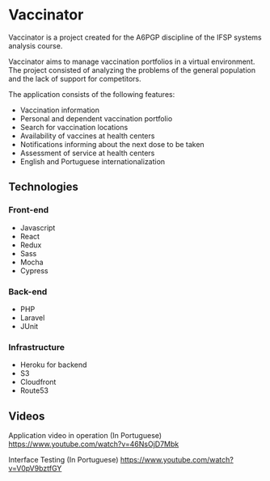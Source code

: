 # Vaccinator
Vaccinator is a project created for the A6PGP discipline of the IFSP systems analysis course.

Vaccinator aims to manage vaccination portfolios in a virtual environment. The project consisted of analyzing the problems of the general population and the lack of support for competitors.

The application consists of the following features:
- Vaccination information
- Personal and dependent vaccination portfolio
- Search for vaccination locations
- Availability of vaccines at health centers
- Notifications informing about the next dose to be taken
- Assessment of service at health centers
- English and Portuguese internationalization

## Technologies

### Front-end

- Javascript
- React
- Redux
- Sass
- Mocha
- Cypress

### Back-end

- PHP
- Laravel
- JUnit

### Infrastructure

- Heroku for backend
- S3
- Cloudfront
- Route53

## Videos

Application video in operation (In Portuguese)
https://www.youtube.com/watch?v=46NsOjD7Mbk

Interface Testing (In Portuguese)
https://www.youtube.com/watch?v=V0pV9bztfGY
